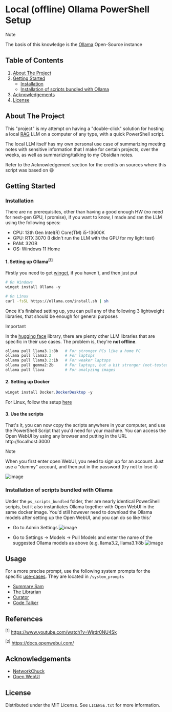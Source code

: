 # Local (offline) Ollama PowerShell Setup

> [!NOTE]  
> The basis of this knowledge is the [Ollama](https://ollama.com/) Open-Source instance

## Table of Contents
<ol>
  <li>
    <a href="#about-the-project">About The Project</a>
  </li>
  <li>
    <a href="#getting-started">Getting Started</a>
    <ul>
      <li><a href="#installation">Installation</a></li>
      <li><a href="#installation-of-scripts-bundled-with-ollama">Installation of scripts bundled with Ollama</a></li>
    </ul>
  </li>
  <li><a href="#acknowledgements">Acknowledgements</a></li>
  <li><a href="#license">License</a></li>
</ol>

<!-- ABOUT THE PROJECT -->
## About The Project

This "project" is my attempt on having a "double-click" solution for hosting a local [RAG](https://blogs.nvidia.com/blog/what-is-retrieval-augmented-generation/) LLM on a computer of any type, with a quick PowerShell script.

The local LLM itself has my own personal use case of summarizing meeting notes  with sensitive information that I make for certain projects, over the weeks, as well as summarizing/talking to my Obsidian notes.

Refer to the Acknowledgement section for the credits on sources where this script was based on :smile:

<!-- GETTING STARTED -->
## Getting Started

### Installation
There are no prerequisites, other than having a good enough HW (no need for next-gen GPU, I promise), if you want to know, I made and ran the LLM using the following specs:

* CPU: 13th Gen Intel(R) Core(TM) i5-13600K
* GPU: RTX 3070 (I didn't run the LLM with the GPU for my light test)
* RAM: 32GB
* OS: Windows 11 Home

#### 1. Setting up Ollama<sup>[1]</sup>
Firstly you need to get [winget](https://learn.microsoft.com/en-us/windows/package-manager/winget/), if you haven't, and then just put

```powershell
# On Windows
winget install Ollama -y
```

```sh
# On Linux
curl -fsSL https://ollama.com/install.sh | sh
```

Once it's finished setting up, you can pull any of the following 3 lightweight libraries, that should be enough for general purposes

> [!IMPORTANT]
> In the [hugging face](https://huggingface.co/models?pipeline_tag=summarization&sort=trending) library, there are plenty other LLM libraries that are specific in their use cases. The problem is, they're **not offline**.

```powershell
ollama pull llama3.1:8b   # For stronger PCs like a home PC
ollama pull llama3.2      # For laptops
ollama pull llama3.2:1b   # For weaker laptops
ollama pull gemma2:2b     # For laptops, but a bit stronger (not-tested)
ollama pull llava         # For analyzing images
```

#### 2. Setting up Docker

```powershell
winget install Docker.DockerDesktop -y
```

For Linux, follow the setup [here](https://docs.docker.com/engine/install/ubuntu/#install-using-the-repository)

#### 3. Use the scripts
That's it, you can now copy the scripts anywhere in your computer, and use the PowerShell Script that you'd need for your machine. You can access the Open WebUI by using any browser and putting in the URL http://localhost:3000
> [!NOTE]
> When you first enter open WebUI, you need to sign up for an account. Just use a "dummy" account, and then put in the password (try not to lose it)
> 
> ![image](https://github.com/user-attachments/assets/f7f73b74-144d-4c62-a347-cf76bf0f8451)

### Installation of scripts bundled with Ollama
Under the `ps_scripts_bundled` folder, ther are nearly identical PowerShell scripts, but it also instantiates Ollama together with Open WebUI in the same docker image.
You'd still however need to download the Ollama models after setting up the Open WebUI, and you can do so like this:'
- Go to Admin Settings
![image](https://github.com/user-attachments/assets/890a61f3-e751-4d6d-80dd-1eaf0e60cf84)

- Go to Settings -> Models -> Pull Models and enter the name of the suggested Ollama models as above (e.g. llama3.2, llama3.1:8b
![image](https://github.com/user-attachments/assets/10369250-ba3c-471c-a4dc-650fb8e48753)

<!-- USAGE EXAMPLES -->
## Usage
For a more precise prompt, use the following system prompts for the specific [use-cases](system_prompts/README.md). They are located in `/system_prompts`

* [Summary Sam](system_prompts/summary_sam.md)
* [The Librarian](system_prompts/the_librarian.md)
* [Curator](system_prompts/curator.md)
* [Code Talker](system_prompts/code_talker.md)

## References
<sup>[1]</sup> https://www.youtube.com/watch?v=Wjrdr0NU4Sk

<sup>[2]</sup> https://docs.openwebui.com/

## Acknowledgements
* [NetworkChuck](https://www.youtube.com/@NetworkChuck)
* [Open WebUI](https://github.com/open-webui/open-webui)

<!-- LICENSE -->
## License

Distributed under the MIT License. See `LICENSE.txt` for more information.
